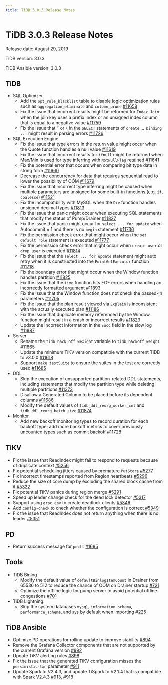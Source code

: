```yaml
---
title: TiDB 3.0.3 Release Notes
---
```


# TiDB 3.0.3 Release Notes

Release date: August 29, 2019

TiDB version: 3.0.3

TiDB Ansible version: 3.0.3

## TiDB

+ SQL Optimizer
    - Add the `opt_rule_blacklist` table to disable logic optimization rules such as `aggregation_eliminate` and `column_prune` [#11658](https://github.com/pingcap/tidb/pull/11658)
    - Fix the issue that incorrect results might be returned for `Index Join` when the join key uses a prefix index or an unsigned index column that is equal to a negative value [#11759](https://github.com/pingcap/tidb/pull/11759)
    - Fix the issue that `”` or `\` in the `SELECT` statements of `create … binding ...` might result in parsing errors [#11726](https://github.com/pingcap/tidb/pull/11726)
+ SQL Execution Engine
    - Fix the issue that type errors in the return value might occur when the Quote function handles a null value [#11619](https://github.com/pingcap/tidb/pull/11619)
    - Fix the issue that incorrect results for `ifnull` might be returned when Max/Min is used for type inferring with `NotNullFlag` retained [#11641](https://github.com/pingcap/tidb/pull/11641)
    - Fix the potential error that occurs when comparing bit type data in string form [#11660](https://github.com/pingcap/tidb/pull/11660)
    - Decrease the concurrency for data that requires sequential read to lower the possibility of OOM [#11679](https://github.com/pingcap/tidb/pull/11679)
    - Fix the issue that incorrect type inferring might be caused when multiple parameters are unsigned for some built-in functions (e.g. `if`, `coalesce`) [#11621](https://github.com/pingcap/tidb/pull/11621)
    - Fix the incompatibility with MySQL when the `Div` function handles unsigned decimal types [#11813](https://github.com/pingcap/tidb/pull/11813)
    - Fix the issue that panic might occur when executing SQL statements that modify the status of Pump/Drainer [#11827](https://github.com/pingcap/tidb/pull/11827)
    - Fix the issue that panic might occur for `select ... for update` when Autocommit = 1 and there is no `begin` statement [#11736](https://github.com/pingcap/tidb/pull/11736)
    - Fix the permission check error that might occur when the `set default role` statement is executed [#11777](https://github.com/pingcap/tidb/pull/11777)
    - Fix the permission check error that might occur when `create user` or `drop user` is executed [#11814](https://github.com/pingcap/tidb/pull/11814)
    - Fix the issue that the `select ... for update` statement might auto retry when it is constructed into the `PointGetExecutor` function [#11718](https://github.com/pingcap/tidb/pull/11718)
    - Fix the boundary error that might occur when the Window function handles partition [#11825](https://github.com/pingcap/tidb/pull/11825)
    - Fix the issue that the `time` function hits EOF errors when handling an incorrectly formatted argument [#11893](https://github.com/pingcap/tidb/pull/11893)
    - Fix the issue that the Window function does not check the passed-in parameters [#11705](https://github.com/pingcap/tidb/pull/11705)
    - Fix the issue that the plan result viewed via `Explain` is inconsistent with the actually executed plan [#11186](https://github.com/pingcap/tidb/pull/11186)
    - Fix the issue that duplicate memory referenced by the Window function might result in a crash or incorrect results [#11823](https://github.com/pingcap/tidb/pull/11823)
    - Update the incorrect information in the `Succ` field in the slow log [#11887](https://github.com/pingcap/tidb/pull/11887)
+ Server
    - Rename the `tidb_back_off_wexight` variable to `tidb_backoff_weight` [#11665](https://github.com/pingcap/tidb/pull/11665)
    - Update the minimum TiKV version compatible with the current TiDB to v3.0.0 [#11618](https://github.com/pingcap/tidb/pull/11618)
    - Support `make testSuite` to ensure the suites in the test are correctly used [#11685](https://github.com/pingcap/tidb/pull/11685)
+ DDL
    - Skip the execution of unsupported partition-related DDL statements, including statements that modify the partition type while deleting multiple partitions [#11373](https://github.com/pingcap/tidb/pull/11373)
    - Disallow a Generated Column to be placed before its dependent columns [#11686](https://github.com/pingcap/tidb/pull/11686)
    - Modify the default values of `tidb_ddl_reorg_worker_cnt` and `tidb_ddl_reorg_batch_size` [#11874](https://github.com/pingcap/tidb/pull/11874)
+ Monitor
    - Add new backoff monitoring types to record duration for each backoff type; add more backoff metrics to cover previously uncounted types such as commit backoff [#11728](https://github.com/pingcap/tidb/pull/11728)

## TiKV

- Fix the issue that ReadIndex might fail to respond to requests because of duplicate context [#5256](https://github.com/tikv/tikv/pull/5256)
- Fix potential scheduling jitters caused by premature `PutStore` [#5277](https://github.com/tikv/tikv/pull/5277)
- Fix incorrect timestamps reported from Region heartbeats [#5296](https://github.com/tikv/tikv/pull/5296)
- Reduce the size of core dump by excluding the shared block cache from it [#5322](https://github.com/tikv/tikv/pull/5322)
- Fix potential TiKV panics during region merge [#5291](https://github.com/tikv/tikv/pull/5291)
- Speed up leader change check for the dead lock detector [#5317](https://github.com/tikv/tikv/pull/5317)
- Support using `grpc env` to create deadlock clients [#5346](https://github.com/tikv/tikv/pull/5346)
- Add `config-check` to check whether the configuration is correct [#5349](https://github.com/tikv/tikv/pull/5349)
- Fix the issue that ReadIndex does not return anything when there is no leader [#5351](https://github.com/tikv/tikv/pull/5351)

## PD

- Return success message for `pdctl` [#1685](https://github.com/pingcap/pd/pull/1685)

## Tools

+ TiDB Binlog
    - Modify the default value of `defaultBinlogItemCount` in Drainer from 65536 to 512 to reduce the chance of OOM on Drainer startup [#721](https://github.com/pingcap/tidb-binlog/pull/721)
    - Optimize the offline logic for pump server to avoid potential offline congestions [#701](https://github.com/pingcap/tidb-binlog/pull/701)
+ TiDB Lightning:
    - Skip the system databases `mysql`, `information_schema`, `performance_schema`, and `sys` by default when importing [#225](https://github.com/pingcap/tidb-lightning/pull/225)

## TiDB Ansible

- Optimize PD operations for rolling update to improve stability [#894](https://github.com/pingcap/tidb-ansible/pull/894)
- Remove the Grafana Collector components that are not supported by the current Grafana version [#892](https://github.com/pingcap/tidb-ansible/pull/892)
- Update TiKV alerting rules [#898](https://github.com/pingcap/tidb-ansible/pull/898)
- Fix the issue that the generated TiKV configuration misses the `pessimistic-txn` parameter [#911](https://github.com/pingcap/tidb-ansible/pull/911)
- Update Spark to V2.4.3, and update TiSpark to V2.1.4 that is compatible with Spark V2.4.3 [#913](https://github.com/pingcap/tidb-ansible/pull/913), [#918](https://github.com/pingcap/tidb-ansible/pull/918)
